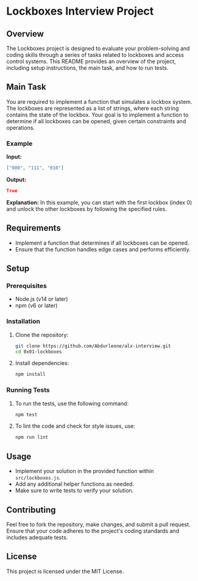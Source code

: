 # Lockboxes Interview Project

## Overview

The Lockboxes project is designed to evaluate your problem-solving and coding skills through a series of tasks related to lockboxes and access control systems. This README provides an overview of the project, including setup instructions, the main task, and how to run tests.

## Main Task

You are required to implement a function that simulates a lockbox system. The lockboxes are represented as a list of strings, where each string contains the state of the lockbox. Your goal is to implement a function to determine if all lockboxes can be opened, given certain constraints and operations.

### Example

**Input:**
```json
["000", "111", "010"]
```

**Output:**
```json
True
```

**Explanation:**
In this example, you can start with the first lockbox (index 0) and unlock the other lockboxes by following the specified rules.

## Requirements

- Implement a function that determines if all lockboxes can be opened.
- Ensure that the function handles edge cases and performs efficiently.

## Setup

### Prerequisites

- Node.js (v14 or later)
- npm (v6 or later)

### Installation

1. Clone the repository:
   ```bash
   git clone https://github.com/Abdurleone/alx-interview.git
   cd 0x01-lockboxes
   ```

2. Install dependencies:
   ```bash
   npm install
   ```

### Running Tests

1. To run the tests, use the following command:
   ```bash
   npm test
   ```

2. To lint the code and check for style issues, use:
   ```bash
   npm run lint
   ```

## Usage

- Implement your solution in the provided function within `src/lockboxes.js`.
- Add any additional helper functions as needed.
- Make sure to write tests to verify your solution.

## Contributing

Feel free to fork the repository, make changes, and submit a pull request. Ensure that your code adheres to the project's coding standards and includes adequate tests.

## License

This project is licensed under the MIT License.